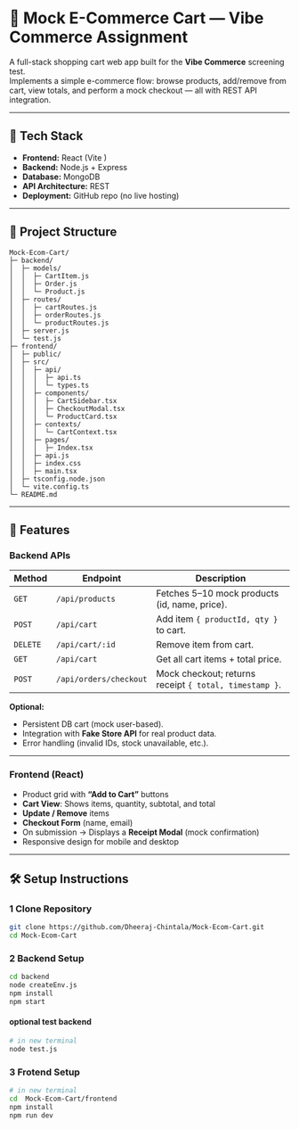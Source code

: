 # 🛒 Mock E-Commerce Cart — Vibe Commerce Assignment

A full-stack shopping cart web app built for the **Vibe Commerce** screening test.  
Implements a simple e-commerce flow: browse products, add/remove from cart, view totals, and perform a mock checkout — all with REST API integration.

---

## 🚀 Tech Stack

- **Frontend:** React (Vite )  
- **Backend:** Node.js + Express  
- **Database:** MongoDB   
- **API Architecture:** REST  
- **Deployment:** GitHub repo (no live hosting)

---

## 📂 Project Structure
```
Mock-Ecom-Cart/
├─ backend/
│  ├─ models/
│  │  ├─ CartItem.js
│  │  ├─ Order.js
│  │  └─ Product.js
│  ├─ routes/
│  │  ├─ cartRoutes.js
│  │  ├─ orderRoutes.js
│  │  └─ productRoutes.js
│  ├─ server.js
│  └─ test.js
├─ frontend/
│  ├─ public/
│  ├─ src/
│  │  ├─ api/
│  │  │  ├─ api.ts
│  │  │  └─ types.ts
│  │  ├─ components/
│  │  │  ├─ CartSidebar.tsx
│  │  │  ├─ CheckoutModal.tsx
│  │  │  └─ ProductCard.tsx
│  │  ├─ contexts/
│  │  │  └─ CartContext.tsx
│  │  ├─ pages/
│  │  │  ├─ Index.tsx
│  │  ├─ api.js
│  │  ├─ index.css
│  │  ├─ main.tsx
│  ├─ tsconfig.node.json
│  └─ vite.config.ts
└─ README.md

```



---

## 🧩 Features

### **Backend APIs**

| Method | Endpoint | Description |
|--------|-----------|-------------|
| `GET` | `/api/products` | Fetches 5–10 mock products (id, name, price). |
| `POST` | `/api/cart` | Add item `{ productId, qty }` to cart. |
| `DELETE` | `/api/cart/:id` | Remove item from cart. |
| `GET` | `/api/cart` | Get all cart items + total price. |
| `POST` | `/api/orders/checkout` | Mock checkout; returns receipt `{ total, timestamp }`. |

**Optional:**  
- Persistent DB cart (mock user-based).  
- Integration with **Fake Store API** for real product data.  
- Error handling (invalid IDs, stock unavailable, etc.).

---

### **Frontend (React)**

- Product grid with **“Add to Cart”** buttons  
- **Cart View**: Shows items, quantity, subtotal, and total  
- **Update / Remove** items  
- **Checkout Form** (name, email)  
- On submission → Displays a **Receipt Modal** (mock confirmation)  
- Responsive design for mobile and desktop  

---

## 🛠️ Setup Instructions

### 1 Clone Repository
```bash
git clone https://github.com/Dheeraj-Chintala/Mock-Ecom-Cart.git
cd Mock-Ecom-Cart
```
### 2 Backend Setup
```bash
cd backend
node createEnv.js
npm install
npm start
```
#### optional test backend
```bash
# in new terminal
node test.js
```

### 3 Frotend Setup

```bash
# in new terminal
cd  Mock-Ecom-Cart/frontend
npm install
npm run dev
```





